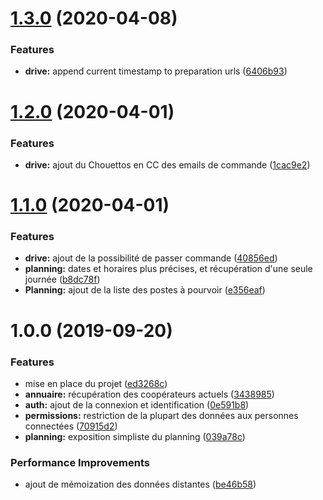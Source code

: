 # [1.3.0](https://github.com/lachouettecoop/api/compare/1.2.0...1.3.0) (2020-04-08)


### Features

* **drive:** append current timestamp to preparation urls ([6406b93](https://github.com/lachouettecoop/api/commit/6406b93))

# [1.2.0](https://github.com/lachouettecoop/api/compare/1.1.0...1.2.0) (2020-04-01)


### Features

* **drive:** ajout du Chouettos en CC des emails de commande ([1cac9e2](https://github.com/lachouettecoop/api/commit/1cac9e2))

# [1.1.0](https://github.com/lachouettecoop/api/compare/1.0.0...1.1.0) (2020-04-01)


### Features

* **drive:** ajout de la possibilité de passer commande ([40856ed](https://github.com/lachouettecoop/api/commit/40856ed))
* **planning:** dates et horaires plus précises, et récupération d'une seule journée ([b8dc78f](https://github.com/lachouettecoop/api/commit/b8dc78f))
* **Planning:** ajout de la liste des postes à pourvoir ([e356eaf](https://github.com/lachouettecoop/api/commit/e356eaf))

# 1.0.0 (2019-09-20)


### Features

* mise en place du projet ([ed3268c](https://github.com/lachouettecoop/api/commit/ed3268c))
* **annuaire:** récupération des coopérateurs actuels ([3438985](https://github.com/lachouettecoop/api/commit/3438985))
* **auth:** ajout de la connexion et identification ([0e591b8](https://github.com/lachouettecoop/api/commit/0e591b8))
* **permissions:** restriction de la plupart des données aux personnes connectées ([70915d2](https://github.com/lachouettecoop/api/commit/70915d2))
* **planning:** exposition simpliste du planning ([039a78c](https://github.com/lachouettecoop/api/commit/039a78c))


### Performance Improvements

* ajout de mémoization des données distantes ([be46b58](https://github.com/lachouettecoop/api/commit/be46b58))

